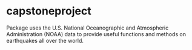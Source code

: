 # capstoneproject
Package uses the U.S. National Oceanographic and Atmospheric Administration (NOAA) data to provide useful 
functions and methods on earthquakes all over the world.
